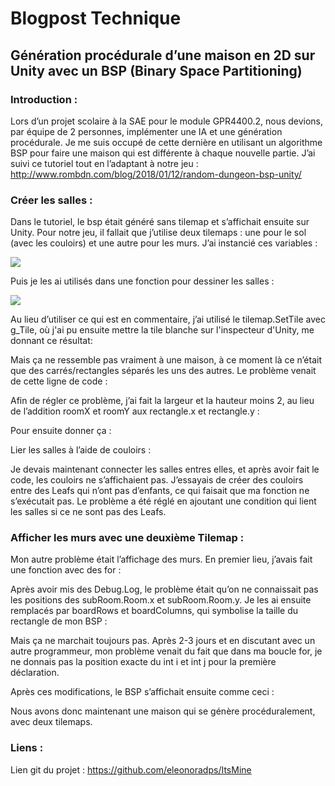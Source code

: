 # Blogpost Technique
## Génération procédurale d’une maison en 2D sur Unity avec un BSP (Binary Space Partitioning)

### Introduction :

Lors d’un projet scolaire à la SAE pour le module GPR4400.2, nous devions, par équipe de 2 personnes, implémenter une IA et une génération procédurale. Je me suis occupé de cette dernière en utilisant un algorithme BSP pour faire une maison qui est différente à chaque nouvelle partie. J’ai suivi ce tutoriel tout en l’adaptant à notre jeu : http://www.rombdn.com/blog/2018/01/12/random-dungeon-bsp-unity/

### Créer les salles :
Dans le tutoriel, le bsp était généré sans tilemap et s’affichait ensuite sur Unity. Pour notre jeu, il fallait que j’utilise deux tilemaps : une pour le sol (avec les couloirs) et une autre pour les murs.
J’ai instancié ces variables :

![](https://eleonoradps.github.io/BlogPostTechnique/bpt4.PNG)
 
Puis je les ai utilisés dans une fonction pour dessiner les salles :

![](https://eleonoradps.github.io/BlogPostTechnique/bpt3.PNG)
 
Au lieu d’utiliser ce qui est en commentaire, j’ai utilisé le tilemap.SetTile avec g_Tile, où j'ai pu ensuite mettre la tile blanche sur l'inspecteur d'Unity, me donnant ce résultat:
 

Mais ça ne ressemble pas vraiment à une maison, à ce moment là ce n’était que des carrés/rectangles séparés les uns des autres. Le problème venait de cette ligne de code :
 
 Afin de régler ce problème, j’ai fait la largeur et la hauteur moins 2, au lieu de l’addition roomX et roomY aux rectangle.x et rectangle.y :
 
Pour ensuite donner ça :
 
Lier les salles à l’aide de couloirs :

Je devais maintenant connecter les salles entres elles, et après avoir fait le code, les couloirs ne s’affichaient pas. J’essayais de créer des couloirs entre des Leafs qui n’ont pas d’enfants, ce qui faisait que ma fonction ne s’exécutait pas. Le problème a été réglé en ajoutant une condition qui lient les salles si ce ne sont pas des Leafs.
 
 




### Afficher les murs avec une deuxième Tilemap :

Mon autre problème était l’affichage des murs. En premier lieu, j’avais fait une fonction avec des for :
 
Après avoir mis des Debug.Log, le problème était qu’on ne connaissait pas les positions des subRoom.Room.x et subRoom.Room.y. Je les ai ensuite remplacés par boardRows et boardColumns, qui symbolise la taille du rectangle de mon BSP :
 
Mais ça ne marchait toujours pas. Après 2-3 jours et en discutant avec un autre programmeur, mon problème venait du fait que dans ma boucle for, je ne donnais pas la position exacte du int i et int j pour la première déclaration.
 
Après ces modifications, le BSP s’affichait ensuite comme ceci :
 
Nous avons donc maintenant une maison qui se génère procéduralement, avec deux tilemaps.
 
### Liens :
Lien git du projet : https://github.com/eleonoradps/ItsMine

